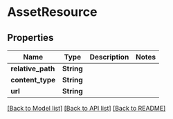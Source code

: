 # AssetResource

## Properties

Name | Type | Description | Notes
------------ | ------------- | ------------- | -------------
**relative_path** | **String** |  | 
**content_type** | **String** |  | 
**url** | **String** |  | 

[[Back to Model list]](../README.md#documentation-for-models) [[Back to API list]](../README.md#documentation-for-api-endpoints) [[Back to README]](../README.md)


